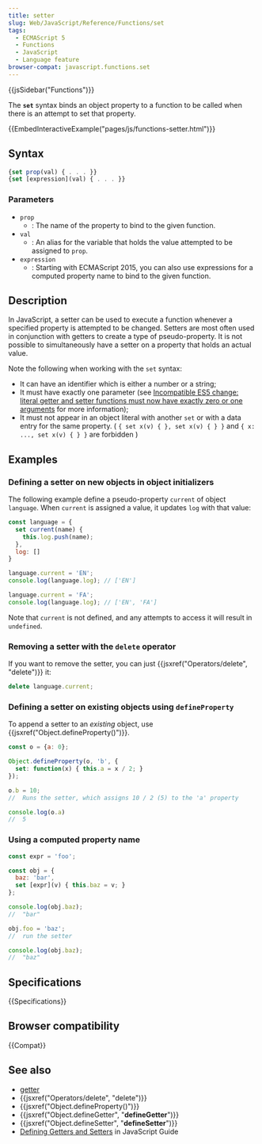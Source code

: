 ```yaml
---
title: setter
slug: Web/JavaScript/Reference/Functions/set
tags:
  - ECMAScript 5
  - Functions
  - JavaScript
  - Language feature
browser-compat: javascript.functions.set
---
```

{{jsSidebar("Functions")}}

The **`set`** syntax binds an object property to a function to be called when
there is an attempt to set that property.

{{EmbedInteractiveExample("pages/js/functions-setter.html")}}

## Syntax

```js
{set prop(val) { . . . }}
{set [expression](val) { . . . }}
```

### Parameters

- `prop`
  - : The name of the property to bind to the given function.
- `val`
  - : An alias for the variable that holds the value attempted to be assigned to
    `prop`.
- `expression`
  - : Starting with ECMAScript 2015, you can also use expressions for a computed
    property name to bind to the given function.

## Description

In JavaScript, a setter can be used to execute a function whenever a specified
property is attempted to be changed. Setters are most often used in conjunction
with getters to create a type of pseudo-property. It is not possible to
simultaneously have a setter on a property that holds an actual value.

Note the following when working with the `set` syntax:

- It can have an identifier which is either a number or a string;
- It must have exactly one parameter (see
  [Incompatible ES5 change: literal getter and setter functions must now have exactly zero or one arguments](http://whereswalden.com/2010/08/22/incompatible-es5-change-literal-getter-and-setter-functions-must-now-have-exactly-zero-or-one-arguments/)
  for more information);
- It must not appear in an object literal with another `set` or with a data
  entry for the same property. ( `{ set x(v) { }, set x(v) { } }` and
  `{ x: ..., set x(v) { } }` are forbidden )

## Examples

### Defining a setter on new objects in object initializers

The following example define a pseudo-property `current` of object `language`.
When `current` is assigned a value, it updates `log` with that value:

```js
const language = {
  set current(name) {
    this.log.push(name);
  },
  log: []
}

language.current = 'EN';
console.log(language.log); // ['EN']

language.current = 'FA';
console.log(language.log); // ['EN', 'FA']
```

Note that `current` is not defined, and any attempts to access it will result in
`undefined`.

### Removing a setter with the `delete` operator

If you want to remove the setter, you can just
{{jsxref("Operators/delete", "delete")}} it:

```js
delete language.current;
```

### Defining a setter on existing objects using `defineProperty`

To append a setter to an _existing_ object, use
{{jsxref("Object.defineProperty()")}}.

```js
const o = {a: 0};

Object.defineProperty(o, 'b', {
  set: function(x) { this.a = x / 2; }
});

o.b = 10;
//  Runs the setter, which assigns 10 / 2 (5) to the 'a' property

console.log(o.a)
//  5
```

### Using a computed property name

```js
const expr = 'foo';

const obj = {
  baz: 'bar',
  set [expr](v) { this.baz = v; }
};

console.log(obj.baz);
//  "bar"

obj.foo = 'baz';
//  run the setter

console.log(obj.baz);
//  "baz"
```

## Specifications

{{Specifications}}

## Browser compatibility

{{Compat}}

## See also

- [getter](/en-US/docs/Web/JavaScript/Reference/Functions/get)
- {{jsxref("Operators/delete", "delete")}}
- {{jsxref("Object.defineProperty()")}}
- {{jsxref("Object.defineGetter", "__defineGetter__")}}
- {{jsxref("Object.defineSetter", "__defineSetter__")}}
- [Defining Getters and Setters](/en-US/docs/Web/JavaScript/Guide/Working_with_Objects#Defining_getters_and_setters)
  in JavaScript Guide
